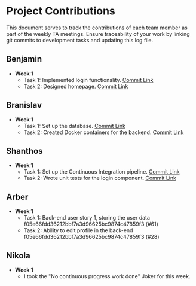# Project Contributions

This document serves to track the contributions of each team member as part of the weekly TA meetings. Ensure traceability of your work by linking git commits to development tasks and updating this log file.

## Benjamin

- **Week 1**
    - Task 1: Implemented login functionality. [Commit Link](#)
    - Task 2: Designed homepage. [Commit Link](#)

## Branislav

- **Week 1**
    - Task 1: Set up the database. [Commit Link](#)
    - Task 2: Created Docker containers for the backend. [Commit Link](#)

## Shanthos

- **Week 1**
    - Task 1: Set up the Continuous Integration pipeline. [Commit Link](#)
    - Task 2: Wrote unit tests for the login component. [Commit Link](#)

## Arber

- **Week 1**
    - Task 1: Back-end user story 1, storing the user data f05e66fdd36212bbf7a3d96625bc9874c47859f3 (#61)
    - Task 2: Ability to edit profile in the back-end f05e66fdd36212bbf7a3d96625bc9874c47859f3 (#28)

## Nikola

- **Week 1**
    - I took the "No continuous progress work done" Joker for this week.

